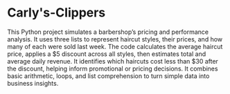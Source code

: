 # Carly's-Clippers
This Python project simulates a barbershop’s pricing and performance analysis. It uses three lists to represent haircut styles, their prices, and how many of each were sold last week. The code calculates the average haircut price, applies a $5 discount across all styles, then estimates total and average daily revenue. It identifies which haircuts cost less than $30 after the discount, helping inform promotional or pricing decisions. It combines basic arithmetic, loops, and list comprehension to turn simple data into business insights.
